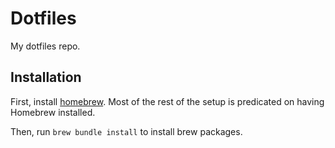 # Dotfiles

My dotfiles repo.

## Installation

First, install [homebrew](https://brew.sh/). Most of the rest of the setup is predicated
on having Homebrew installed.

Then, run `brew bundle install` to install brew packages.
